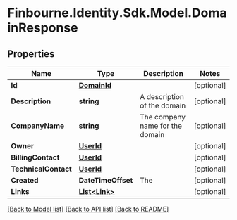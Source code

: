 # Finbourne.Identity.Sdk.Model.DomainResponse

## Properties

Name | Type | Description | Notes
------------ | ------------- | ------------- | -------------
**Id** | [**DomainId**](DomainId.md) |  | [optional] 
**Description** | **string** | A description of the domain | [optional] 
**CompanyName** | **string** | The company name for the domain | [optional] 
**Owner** | [**UserId**](UserId.md) |  | [optional] 
**BillingContact** | [**UserId**](UserId.md) |  | [optional] 
**TechnicalContact** | [**UserId**](UserId.md) |  | [optional] 
**Created** | **DateTimeOffset** | The | [optional] 
**Links** | [**List&lt;Link&gt;**](Link.md) |  | [optional] 

[[Back to Model list]](../README.md#documentation-for-models) [[Back to API list]](../README.md#documentation-for-api-endpoints) [[Back to README]](../README.md)

